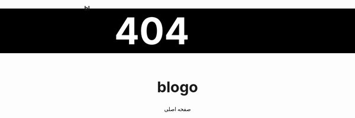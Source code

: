 ### bl
<center>
<h1 style="font-size:100px; color:#fff; background-color:#000; margin-top:-25px; margin-left:-500px; width:1365px;">404</h1>









<h1 style="font-size:40px;">blogo</h1>


<a href="https://assspt.github.io/blogo" style="color:#000; text-decoration:none;">
صفحه اصلی
</a>

